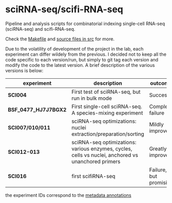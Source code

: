 sciRNA-seq/scifi-RNA-seq
===================

Pipeline and analysis scripts for combinatorial indexing single-cell RNA-seq (sciRNA-seq) and scifi-RNA-seq.

Check the [Makefile](Makefile) and [source files in src](src/) for more.

Due to the volatility of development of the project in the lab, each experiment can differ wildely from the previous.
I decided not to keep all the code specific to each version/run, but simply to git tag each version and modify the code to the latest version. A brief description of the various versions is below:

|experiment|description|outcome|
|-|-|-|
|**SCI004**|First test of sciRNA-seq, but run in bulk mode|Success|
|**BSF_0477_HJ7J7BGX2**|First single-cell sciRNA-seq. A species-mixing experiment|Complete failure|
|**SCI007/010/011**|sciRNA-seq optimizations: nuclei extraction/preparation/sorting|Mildly improved|
|**SCI012-013**|sciRNA-seq optimizations: various enzymes, cycles, cells vs nuclei, anchored vs unanchored primers|Greatly improved|
|**SCI016**|first scifiRNA-seq|Failure, but promising|

the experiment IDs correspond to the [metadata annotations](metadata/annotation.csv)

